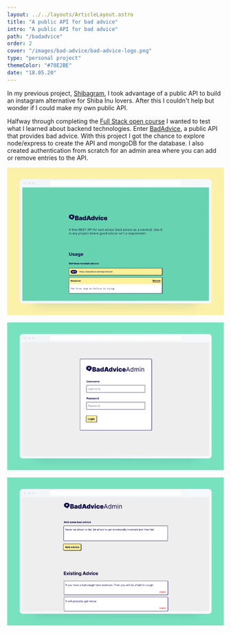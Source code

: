```yaml
---
layout: ../../layouts/ArticleLayout.astro
title: "A public API for bad advice"
intro: "A public API for bad advice"
path: "/badadvice"
order: 2
cover: "/images/bad-advice/bad-advice-logo.png"
type: "personal project"
themeColor: "#78E2BE"
date: "18.05.20"
---
```


In my previous project, [Shibagram](/shibagram), I took advantage of a public API to build an instagram alternative for Shiba Inu lovers. After this I couldn't help but wonder if I could make my own public API.

Halfway through completing the [Full Stack open course](https://fullstackopen.com/en/) I wanted to test what I learned about backend technologies. Enter [BadAdvice](https://badadvice.vercel.app/), a public API that provides bad advice. With this project I got the chance to explore node/express to create the API and mongoDB for the database. I also created authentication from scratch for an admin area where you can add or remove entries to the API.

![Bad Advice](/public/images/bad-advice/main-screen-mockup.png)

![Login screen](/public/images/bad-advice/login-mockup.png)

![Dashboard screen](/public/images/bad-advice/dashboard-mockup.png)

